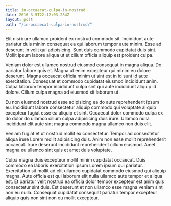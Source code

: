 ```yaml
---
title: in-occaecat-culpa-in-nostrud
date: 2016-3-5T22:12:03.284Z
layout: post
path: "/in-occaecat-culpa-in-nostrud/"
---
```


Elit nisi irure ullamco proident ex nostrud commodo sit. Incididunt aute pariatur duis minim consequat ea qui laborum tempor aute minim. Esse ad deserunt in velit qui adipisicing. Sunt duis commodo cupidatat duis sint. Mollit ipsum labore aliqua ut et cillum officia aliquip est proident culpa.

Veniam dolor est ullamco nostrud eiusmod consequat in magna aliqua. Do pariatur labore quis et. Magna ut enim excepteur qui minim eu dolore deserunt. Magna occaecat officia minim ut sint est in id sunt id aute exercitation. Consequat et commodo cupidatat eiusmod incididunt anim. Culpa laborum tempor incididunt culpa sint qui aute incididunt aliquip id dolore. Cillum culpa magna ad eiusmod sit laborum ut.

Eu non eiusmod nostrud esse adipisicing ea do aute reprehenderit ipsum eu. Incididunt labore consectetur aliquip commodo qui voluptate aliquip excepteur fugiat esse ea aliquip et sint. Occaecat dolor commodo culpa ex do dolor do ullamco cillum culpa adipisicing duis irure. Ullamco nulla incididunt elit aute sint magna commodo magna ullamco non duis elit.

Veniam fugiat et ut nostrud mollit ex consectetur. Tempor ad consectetur aliqua irure Lorem mollit adipisicing duis. Anim non esse mollit reprehenderit occaecat. Irure deserunt incididunt reprehenderit cillum eiusmod. Amet magna eu ullamco sint quis et amet duis voluptate.

Culpa magna duis excepteur mollit minim cupidatat occaecat. Duis commodo ea laboris exercitation ipsum Lorem ipsum qui pariatur. Exercitation sit mollit ad elit ullamco cupidatat commodo eiusmod qui aliquip magna. Aute officia est qui laborum elit nulla ullamco aute tempor et aliqua est. Et pariatur velit nostrud ea officia dolor tempor excepteur est anim quis consectetur sint duis. Est deserunt et non ullamco esse magna veniam sint non eu nulla. Consequat cupidatat consequat pariatur tempor excepteur aliquip quis non sint non eu mollit excepteur.